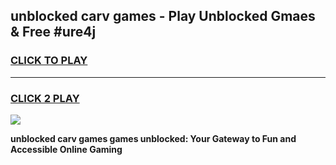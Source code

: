 
## unblocked carv games - Play Unblocked Gmaes & Free #ure4j
<h3>
<a href="https://news.freeplayer.one?title=unblocked_carv_games&ref=03M">CLICK TO PLAY</a></h3>
<hr>

<h3>
<a href="https://news.freeplayer.one?title=unblocked_carv_games&ref=03M">CLICK 2 PLAY</a>
  
</h3>

<a href="https://news.freeplayer.one?title=unblocked_carv_games&ref=03M"><img src="https://clearcache.store/games.png"></a>


**unblocked carv games games unblocked: Your Gateway to Fun and Accessible Online Gaming**
